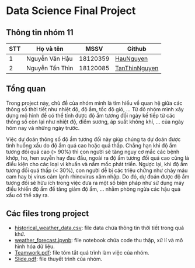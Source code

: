 # Data Science Final Project

## Thông tin nhóm 11

|STT|Họ và tên|MSSV|Github|
|---|---|---|---|
|1|Nguyễn Văn Hậu|18120359|[HauNguyen](https://github.com/littlefolkcs)|
|2|Nguyễn Tấn Thìn|18120085|[TanThinNguyen](https://github.com/TanThinNguyen)|

## Tổng quan

Trong project này, chủ đề của nhóm mình là tìm hiểu về quan hệ giữa các thông số thời tiết như nhiệt độ, độ ẩm, tốc độ gió, ... Từ đó nhóm mình xây dựng mô hình để có thể tính được độ ẩm tương đối ngày kế tiếp từ các thông số còn lại như nhiệt độ, điểm sương, áp suất không khí, ... của ngày hôm nay và những ngày trước.  

Việc dự đoán thông số độ ẩm tương đối này giúp chúng ta dự đoán được tình huống xấu do độ ẩm quá cao hoặc quá thấp. Chẳng hạn khi độ ẩm tương đối quá cao (> 90%) thì con người sẽ tăng nguy cơ mắc các bệnh khớp, ho, hen suyễn hay đau đầu, ngoài ra độ ẩm tương đối quá cao cũng là điều kiện cho các loại vi khuẩn và nấm mốc phát triển. Ngược lại, khi độ ẩm tương đối quá thấp (< 30%), con người dễ bị các triệu chứng như chảy máu cam hay bị virus cảm lạnh rhinovirus xâm nhập. Do đó, dự đoán được độ ẩm tương đối sẽ hữu ích trong việc đưa ra một số biện pháp như sử dụng máy điều khiển độ ẩm để tăng giảm độ ẩm, ... nhằm phòng ngừa các hậu quả xấu có thể xảy ra.

## Các files trong project

- [historical_weather_data.csv](https://github.com/TanThinNguyen/data-science-final-project/blob/main/historical_weather_data.csv): file data chứa thông tin thời tiết trong quá khứ.
- [weather_forecast.jpynb](https://github.com/TanThinNguyen/data-science-final-project/blob/main/weather_forecast.ipynb): file notebook chứa code thu thập, xử lí và mô hình hóa dữ liệu.
- [Teamwork.pdf](https://github.com/TanThinNguyen/data-science-final-project/blob/main/Teamwork.pdf): file tóm tắt quá trình làm việc của nhóm.
- [Slide.pdf](https://github.com/TanThinNguyen/data-science-final-project/blob/main/Slide.pdf): file thuyết trình của nhóm.
